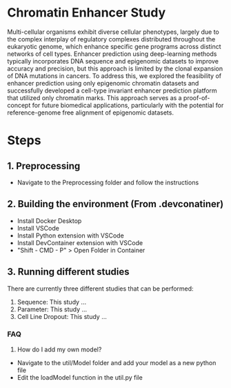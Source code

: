 # Chromatin Enhancer Study

Multi-cellular organisms exhibit diverse cellular phenotypes, largely due to the complex interplay of regulatory complexes distributed throughout the eukaryotic genome, which enhance specific gene programs across distinct networks of cell types. Enhancer prediction using deep-learning methods typically incorporates DNA sequence and epigenomic datasets to improve accuracy and precision, but this approach is limited by the clonal expansion of DNA mutations in cancers. To address this, we explored the feasibility of enhancer prediction using only epigenomic chromatin datasets and successfully developed a cell-type invariant enhancer prediction platform that utilized only chromatin marks. This approach serves as a proof-of-concept for future biomedical applications, particularly with the potential for reference-genome free alignment of epigenomic datasets.

# Steps

## 1. Preprocessing

* Navigate to the Preprocessing folder and follow the instructions

## 2. Building the environment (From .devconatiner)

* Install Docker Desktop
* Install VSCode
* Install Python extension with VSCode
* Install DevContainer extension with VSCode
* "Shift - CMD - P" > Open Folder in Container

## 3. Running different studies

There are currently three different studies that can be performed:

1. Sequence: This study ...
2. Parameter: This study ...
3. Cell Line Dropout: This study ...

### FAQ

1. How do I add my own model?
* Navigate to the util/Model folder and add your model as a new python file
* Edit the loadModel function in the util.py file
